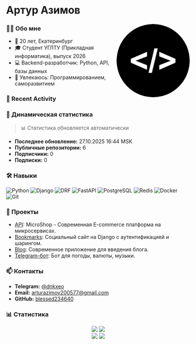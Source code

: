 # Артур Азимов

<img src="ff.png" alt="Артур Азимов" width="200" align="right" style="border-radius: 50%; border: 2px solid #fff;">

### 👨‍💻 Обо мне
- 🎯 20 лет, Екатеринбург
- 🎓 Студент УГЛТУ (Прикладная информатика), выпуск 2026
- 💻 Backend-разработчик: Python, API, базы данных
- 🚀 Увлекаюсь: Программированием, саморазвитием

### 🎯 Recent Activity

<!--START_SECTION:activity-->
<!--END_SECTION:activity-->

### 🚀 Динамическая статистика

<!-- LAST_UPDATED: 27.10.2025 16:44 MSK -->

> 📊 Статистика обновляется автоматически

- **Последнее обновление:** 27.10.2025 16:44 MSK
- **Публичные репозитории:** 6
- **Подписчики:** 0
- **Подписки:** 0

### 🛠️ Навыки
![Python](https://img.shields.io/badge/Python-3776AB?style=for-the-badge&logo=python&logoColor=white)
![Django](https://img.shields.io/badge/Django-092E20?style=for-the-badge&logo=django&logoColor=white)
![DRF](https://img.shields.io/badge/DRF-A30000?style=for-the-badge&logo=django&logoColor=white)
![FastAPI](https://img.shields.io/badge/FastAPI-009688?style=for-the-badge&logo=fastapi&logoColor=white)
![PostgreSQL](https://img.shields.io/badge/PostgreSQL-316192?style=for-the-badge&logo=postgresql&logoColor=white)
![Redis](https://img.shields.io/badge/Redis-DC382D?style=for-the-badge&logo=redis&logoColor=white)
![Docker](https://img.shields.io/badge/Docker-2496ED?style=for-the-badge&logo=docker&logoColor=white)
![Git](https://img.shields.io/badge/Git-F05032?style=for-the-badge&logo=git&logoColor=white)

### 📂 Проекты
- [API](https://github.com/blessed234640/microservices_shop.git): MicroShop - Современная E-commerce платформа на микросервисах.
- [Bookmarks](https://github.com/blessed234640/Bookmarks): Социальный сайт на Django с аутентификацией и шарингом.
- [Blog](https://github.com/blessed234640/mysite.git): Современное приложение для введения блога.
- [Telegram-бот](https://github.com/blessed234640/pythontgbot.git): Бот для погоды, валюты, музыки.

### 📫 Контакты
- **Telegram:** [@dnkxeo](https://t.me/dnkxeo)
- **Email:** arturazimov200577@gmail.com
- **GitHub:** [blessed234640](https://github.com/blessed234640)

### 📊 Статистика

<div align="center">

<img src="https://github-readme-stats.vercel.app/api?username=blessed234640&theme=dracula&hide_border=true&include_all_commits=true&count_private=true&show_icons=true&line_height=20" height="165">
<img src="https://github-readme-stats.vercel.app/api/top-langs/?username=blessed234640&theme=dracula&hide_border=true&include_all_commits=true&count_private=true&layout=compact&langs_count=8" height="165">

<br>

<img src="https://github-readme-streak-stats.herokuapp.com/?user=blessed234640&theme=dracula&hide_border=true" height="165">
<img src="https://github-profile-trophy.vercel.app/?username=blessed234640&theme=dracula&no-frame=true&margin-w=15&margin-h=15&row=2&column=4" height="165">

</div>
